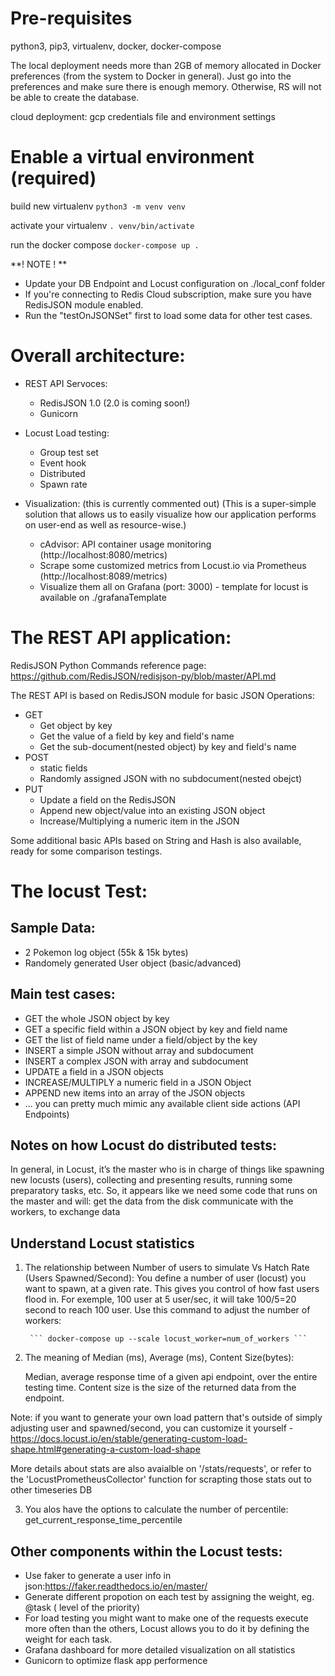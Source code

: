 # Pre-requisites
python3, pip3, virtualenv, docker, docker-compose

The local deployment needs more than 2GB of memory allocated in Docker preferences (from the system to Docker in general).  Just go into the preferences and make sure there is enough memory.  Otherwise, RS will not be able to create the database. 

cloud deployment: gcp credentials file and environment settings

# Enable a virtual environment (required)
build new virtualenv
```python3 -m venv venv```

activate your virtualenv 
```. venv/bin/activate```

run the docker compose
```docker-compose up .```

**! NOTE ! **
- Update your DB Endpoint and Locust configuration on ./local_conf folder
- If you're connecting to Redis Cloud subscription, make sure you have RedisJSON module enabled. 
- Run the "testOnJSONSet" first to load some data for other test cases.


# Overall architecture:
- REST API Servoces:
  - RedisJSON 1.0 (2.0 is coming soon!)
  - Gunicorn

- Locust Load testing:
  - Group test set
  - Event hook
  - Distributed
  - Spawn rate
  
- Visualization: (this is currently commented out)
  (This is a super-simple solution that allows us to easily visualize how our application performs on user-end as well as resource-wise.)
  - cAdvisor: API container usage monitoring (http://localhost:8080/metrics) 
  - Scrape some customized metrics from Locust.io via Prometheus (http://localhost:8089/metrics)
  - Visualize them all on Grafana (port: 3000) - template for locust is available on ./grafanaTemplate

# The REST API application:
RedisJSON Python Commands reference page: https://github.com/RedisJSON/redisjson-py/blob/master/API.md 

The REST API is based on RedisJSON module for basic JSON Operations:
- GET
  - Get object by key 
  - Get the value of a field by key and field's name
  - Get the sub-document(nested object) by key and field's name
- POST
    - static fields 
    - Randomly assigned JSON with no subdocument(nested obejct) 
- PUT
  - Update a field on the RedisJSON 
  - Append new object/value into an existing JSON object
  - Increase/Multiplying a numeric item in the JSON

Some additional basic APIs based on String and Hash is also available, ready for some comparison testings. 

# The locust Test: 
## Sample Data:
  - 2 Pokemon log object (55k & 15k bytes)
  - Randomely generated User object (basic/advanced)
## Main test cases:

- GET the whole JSON object by key
- GET a specific field within a JSON object by key and field name
- GET the list of field name under a field/object by the key
- INSERT a simple JSON without array and subdocument 
- INSERT a complex JSON with array and subdocument 
- UPDATE a field in a JSON objects 
- INCREASE/MULTIPLY a numeric field in a JSON Object 
- APPEND new items into an array of the JSON objects 
- ... you can pretty much mimic any available client side actions (API Endpoints)


## Notes on how Locust do distributed tests:
In general, in Locust, it’s the master who is in charge of things like spawning new locusts (users), collecting and presenting results, running some preparatory tasks, etc. So, it appears like we need some code that runs on the master and will: get the data from the disk communicate with the workers, to exchange data


## Understand Locust statistics
1. The relationship between Number of users to simulate Vs Hatch Rate (Users Spawned/Second): 
   You define a number of user (locust) you want to spawn, at a given rate. This gives you control of how fast users flood in. For exemple, 100 user at 5 user/sec, it will take 100/5=20 second to reach 100 user.
   Use this command to adjust the number of workers:

        ``` docker-compose up --scale locust_worker=num_of_workers ```

2. The meaning of Median (ms), Average (ms), Content Size(bytes):
   
   Median, average response time of a given api endpoint, over the entire testing time. Content size is the size of the returned data from the endpoint.
   
Note: if you want to generate your own load pattern that's outside of simply adjusting user and spawned/second, you can customize it yourself - https://docs.locust.io/en/stable/generating-custom-load-shape.html#generating-a-custom-load-shape 

More details about stats are also avaialble on '/stats/requests', or refer to the 'LocustPrometheusCollector' function for scrapting those stats out to other timeseries DB

3. You alos have the options to calculate the number of percentile: get_current_response_time_percentile 


## Other components within the Locust tests: 
- Use faker to generate a user info in json:https://faker.readthedocs.io/en/master/ 
- Generate different propotion on each test by assigning the weight, eg. @task ( level of the priority)
- For load testing you might want to make one of the requests execute more often than the others, Locust allows you to do it by defining the weight for each task. 
- Grafana dashboard for more detailed visualization on all statistics 
- Gunicorn to optimize flask app performence 
